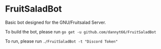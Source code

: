 # FruitSaladBot
Basic bot designed for the GNU/Fruitsalad Server.

To build the bot, please run `go get -u github.com/dannyt66/FruitSaladBot`

To run, please run
`./FruitSaladBot -t "Discord Token"`
